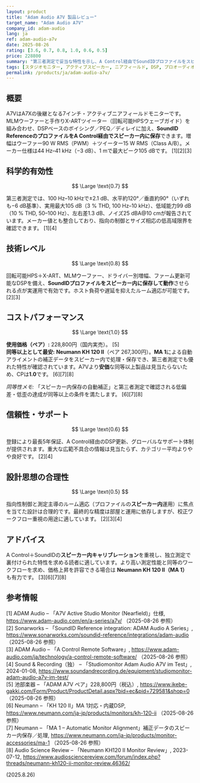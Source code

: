 ```yaml
---
layout: product
title: "Adam Audio A7V 製品レビュー"
target_name: "Adam Audio A7V"
company_id: adam-audio
lang: ja
ref: adam-audio-a7v
date: 2025-08-26
rating: [3.6, 0.7, 0.8, 1.0, 0.6, 0.5]
price: 228800
summary: "第三者測定で妥当な特性を示し、A Control経由でSoundIDプロファイルをスピーカー内に保存できる7インチ・アクティブモニターです。同等以上のDSP機能と測定性能を満たすより安価な選択肢は見つかりませんでした。"
tags: [スタジオモニター, アクティブスピーカー, ニアフィールド, DSP, プロオーディオ]
permalink: /products/ja/adam-audio-a7v/
---
```


## 概要

A7VはA7Xの後継となる7インチ・アクティブニアフィールドモニターです。MLMウーファーと手作りX-ARTツイーター（回転可能HPSウェーブガイド）を組み合わせ、DSPベースのボイシング／PEQ／ディレイに加え、**SoundID ReferenceのプロファイルをA Control経由でスピーカー内に保存**できます。増幅はウーファー90 W RMS（PWM）＋ツイーター15 W RMS（Class A/B）。メーカー仕様は44 Hz–41 kHz（−3 dB）、1 mで最大ピーク105 dBです。 [1][2][3]

## 科学的有効性

$$ \Large \text{0.7} $$

第三者測定では、100 Hz–10 kHzで±2.1 dB、水平約120°／垂直約90°（いずれも−6 dB基準）、実用最大105 dB（3 % THD, 100 Hz–10 kHz）、低域能力99 dB（10 % THD, 50–100 Hz）、左右差1.3 dB、ノイズ25 dBA@10 cmが報告されています。メーカー値とも整合しており、指向の制御とサイズ相応の低高域限界を確認できます。 [1][4]

## 技術レベル

$$ \Large \text{0.8} $$

回転可能HPS＋X-ART、MLMウーファー、ドライバー別増幅、ファーム更新可能なDSPを備え、**SoundIDプロファイルをスピーカー内に保存して動作**させられる点が実運用で有効です。ホスト負荷や遅延を抑えたルーム適応が可能です。 [2][3]

## コストパフォーマンス

$$ \Large \text{1.0} $$

**使用価格（ペア）:** 228,800円（国内実売）。 [5]  
**同等以上として最安:** **Neumann KH 120 II**（ペア 267,300円）。**MA 1**による自動アライメントの補正データをスピーカー内で処理・保存でき、第三者測定でも優れた特性が確認されています。A7Vより**安価**な同等以上製品は見当たらないため、CPは**1.0**です。 [6][7][8]

*同等性メモ:* 「スピーカー内保存の自動補正」と第三者測定で確認される低偏差・低歪の達成が同等以上の条件を満たします。 [6][7][8]

## 信頼性・サポート

$$ \Large \text{0.6} $$

登録により最長5年保証、A Control経由のDSP更新、グローバルなサポート体制が提供されます。重大な広範不具合の情報は見当たらず、カテゴリー平均よりやや良好です。 [2][4]

## 設計思想の合理性

$$ \Large \text{0.5} $$

指向性制御と測定主導のルーム適応（プロファイルの**スピーカー内**運用）に焦点を当てた設計は合理的です。最終的な精度は部屋と運用に依存しますが、校正ワークフロー重視の用途に適しています。 [2][3][4]

## アドバイス

A Control＋SoundIDの**スピーカー内キャリブレーション**を重視し、独立測定で裏付けられた特性を求める読者に適しています。より高い測定性能と同等のワークフローを求め、価格上昇を許容できる場合は **Neumann KH 120 II（MA 1）** も有力です。 [3][6][7][8]

## 参考情報

[1] ADAM Audio – 「A7V Active Studio Monitor (Nearfield)」仕様, https://www.adam-audio.com/en/a-series/a7v/ （2025-08-26 参照）  
[2] Sonarworks – 「SoundID Reference integration: ADAM Audio A Series」, https://www.sonarworks.com/soundid-reference/integrations/adam-audio （2025-08-26 参照）  
[3] ADAM Audio – 「A Control Remote Software」, https://www.adam-audio.com/ja/technology/a-control-remote-software/ （2025-08-26 参照）  
[4] Sound & Recording（独） – 「Studiomonitor Adam Audio A7V im Test」, 2024-01-08, https://www.soundandrecording.de/equipment/studiomonitor-adam-audio-a7v-im-test/  
[5] 池部楽器 – 「ADAM A7V ペア」228,800円（税込）, https://www.ikebe-gakki.com/Form/Product/ProductDetail.aspx?bid=ec&pid=729581&shop=0 （2025-08-26 参照）  
[6] Neumann – 「KH 120 II」MA 1対応・内蔵DSP, https://www.neumann.com/ja-jp/products/monitors/kh-120-ii （2025-08-26 参照）  
[7] Neumann – 「MA 1 – Automatic Monitor Alignment」補正データのスピーカー内保存／処理, https://www.neumann.com/ja-jp/products/monitor-accessories/ma-1 （2025-08-26 参照）  
[8] Audio Science Review – 「Neumann KH120 II Monitor Review」, 2023-07-12, https://www.audiosciencereview.com/forum/index.php?threads/neumann-kh120-ii-monitor-review.46362/  

(2025.8.26)

